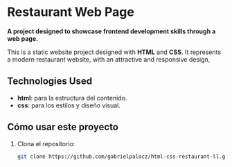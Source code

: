 # Restaurant Web Page
**A project designed to showcase frontend development skills through a web page.**

This is a static website project designed with **HTML** and **CSS**. It represents a modern restaurant website, with an attractive and responsive design,

## Technologies Used
- **html**: para la estructura del contenido.  
- **css**: para los estilos y diseño visual.

## Cómo usar este proyecto
1. Clona el repositorio:  
   ```bash  
   git clone https://github.com/gabrielpalocz/html-css-restaurant-ll.git 

